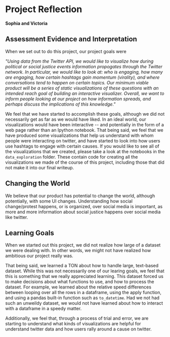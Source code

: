 # Project Reflection

**Sophia and Victoria**

## Assessment Evidence and Interpretation
When we set out to do this project, our project goals were

*"Using data from the Twitter API, we would like to visualize how during political or social justice events information propogates through the Twitter network. In particular, we would like to look at: who is engaging, how many are engaging, how certain hashtags gain momentum (virality), and where conversations tend to happen on certain topics. Our minimum viable product will be a series of static visualizations of these questions with an intended reach goal of building an interactive visualizer. Overall, we want to inform people looking at our project on how information spreads, and perhaps discuss the implications of this knowledge."*

We feel that we have started to accomplish these goals, although we did not necessarily get as far as we would have liked. In an ideal world, our visualizations would have been interactive -- and potentially in the form of a web page rather than an Ipython notebook. That being said, we feel that we have produced some visualizations that help us understand with whom people were interacting on twitter, and have started to look into how users use hashtags to engage with certain causes. If you would like to see all of the visualizations that we created, please take a look at the notebooks in the `data_exploration` folder. These contain code for creating all the visualizations we made of the course of this project, including those that did not make it into our final writeup. 

## Changing the World
We believe that our product has potential to change the world, although potentially, with some UI changes. Understanding how social change/protest happens, or is organized, over social media is important, as more and more information about social justice happens over social media like twitter. 

## Learning Goals
When we started out this project, we did not realize how large of a dataset we were dealing with. In other words, we might not have realized how ambitious our project really was. 

That being said, we learned a TON about how to handle large, text-based dataset. While this was not necessarily one of our learing goals, we feel that this is something that we really appreciated learning. This dataset forced us to make decisions about what functions to use, and how to process the dataset. For example, we learned about the relative speed differences between looping over all the rows in a dataframe, using the apply function, and using a pandas built-in function such as `to_datetime`. Had we not had such an unweildy dataset, we would not have learned about how to interact with a dataframe in a speedy matter. 

Additionally, we feel that, through a process of trial and error, we are starting to understand what kinds of visualizations are helpful for understand twitter data and how users rally around a cause on twitter. 